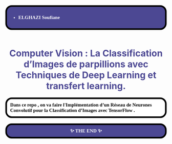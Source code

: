 <div style="background-color:#4c4893; color:white; font-size:15px; font-family:Comic Sans MS; padding:10px;font-weight:bold;border-radius: 20px;border: 5px solid black;">
<ul >
    <li>ELGHAZI Soufiane</li>
</ul>
</div><br>

<h1 style='color:#4c4893' align='center'>
    Computer Vision : La Classification d’Images de parpillions  avec Techniques de Deep Learning et transfert learning.
</h1>

<div style="background-color:white; color:black; font-size:15px; font-family:Comic Sans MS; padding:10px; border: 5px solid black;font-weight:bold;border-radius: 20px;">
Dans ce repo , on va faire l'Implémentation d’un Réseau de Neurones Convolutif pour la Classification d’Images avec TensorFlow .
</div><br>


<div style="background-color:#4c4893; color:white; font-size:15px; font-family:Comic Sans MS; padding:10px; border: 5px solid black;font-weight:bold;border-radius: 20px;text-align:center"> ✨ THE END ✨</div><br>
